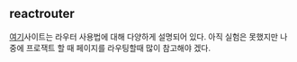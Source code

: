 ## reactrouter

[여기](https://reactrouter.com/web/api/BrowserRouter)사이트는 라우터 사용법에 대해 다양하게 설명되어 있다. 아직 실험은 못했지만 나중에 프로잭트 할 때 페이지를 라우팅할때 많이 참고해야 겠다.